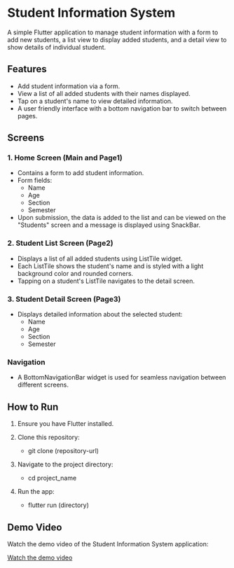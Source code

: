 # Student Information System

A simple Flutter application to manage student information with a form to add new students, a list view to display added students, and a detail view to show details of individual student. 

## Features
- Add student information via a form.
- View a list of all added students with their names displayed.
- Tap on a student's name to view detailed information.
- A user friendly interface with a bottom navigation bar to switch between pages.

## Screens

### 1. Home Screen (Main and Page1)
- Contains a form to add student information.
- Form fields:
  - Name
  - Age
  - Section
  - Semester
- Upon submission, the data is added to the list and can be viewed on the "Students" screen and a message is displayed using  SnackBar. 
 
### 2. Student List Screen (Page2)
- Displays a list of all added students using ListTile widget.
- Each ListTile shows the student's name and is styled with a light background color and rounded corners.
- Tapping on a student's ListTile navigates to the detail screen.

### 3. Student Detail Screen (Page3)
- Displays detailed information about the selected student:
  - Name
  - Age
  - Section
  - Semester

### Navigation
- A BottomNavigationBar widget is used for seamless navigation between different screens.

## How to Run
1. Ensure you have Flutter installed. 
2. Clone this repository:

   - git clone (repository-url)

3. Navigate to the project directory:

   - cd project_name

4. Run the app:

   - flutter run (directory)

## Demo Video
Watch the demo video of the Student Information System application:

[Watch the demo video](assets/TestRecording-2.mp4)






